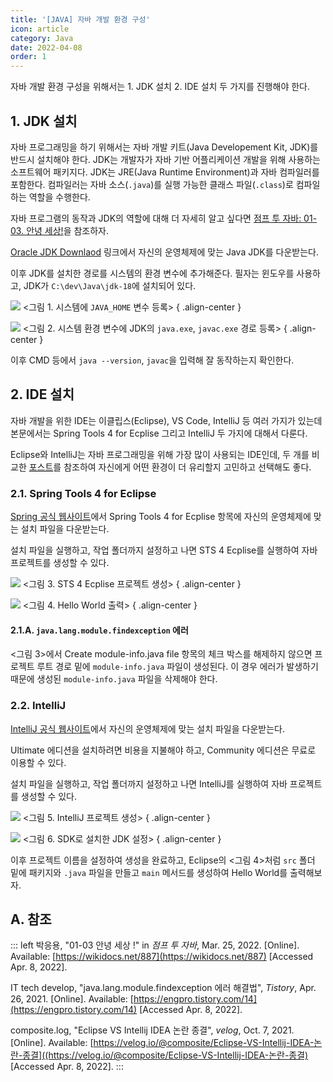 ```yaml
---
title: '[JAVA] 자바 개발 환경 구성'
icon: article
category: Java
date: 2022-04-08
order: 1
---
```


자바 개발 환경 구성을 위해서는 1. JDK 설치 2. IDE 설치 두 가지를 진행해야 한다.

## 1. JDK 설치
자바 프로그래밍을 하기 위해서는 자바 개발 키트(Java Developement Kit, JDK)를 반드시 설치해야 한다. JDK는 개발자가 자바 기반 어플리케이션 개발을 위해 사용하는 소프트웨어 패키지다. JDK는 JRE(Java Runtime Environment)과 자바 컴파일러를 포함한다. 컴파일러는 자바 소스(`.java`)를 실행 가능한 클래스 파일(`.class`)로 컴파일하는 역할을 수행한다.

자바 프로그램의 동작과 JDK의 역할에 대해 더 자세히 알고 싶다면 [점프 투 자바: 01-03. 안녕 세상!](https://wikidocs.net/887)을 참조하자.

[Oracle JDK Downlaod](https://www.oracle.com/java/technologies/downloads/) 링크에서 자신의 운영체제에 맞는 Java JDK를 다운받는다.

이후 JDK를 설치한 경로를 시스템의 환경 변수에 추가해준다. 필자는 윈도우를 사용하고, JDK가 `C:\dev\Java\jdk-18`에 설치되어 있다.

![](https://drive.google.com/uc?export=view&id=1KBc8n78tdiGq9bBd2x6A4gpvkHCDa7Vm)
<그림 1. 시스템에 `JAVA_HOME` 변수 등록>
{ .align-center }

![](https://drive.google.com/uc?export=view&id=1387h6_BayjW89xNNAWI_bszAkUDkeDBu)
<그림 2. 시스템 환경 변수에 JDK의 `java.exe`, `javac.exe` 경로 등록>
{ .align-center }

이후 CMD 등에서 `java --version`, `javac`을 입력해 잘 동작하는지 확인한다.

## 2. IDE 설치
자바 개발을 위한 IDE는 이클립스(Eclipse), VS Code, IntelliJ 등 여러 가지가 있는데 본문에서는 Spring Tools 4 for Ecplise 그리고 IntelliJ 두 가지에 대해서 다룬다.

Eclipse와 IntelliJ는 자바 프로그래밍을 위해 가장 많이 사용되는 IDE인데, 두 개를 비교한 [포스트](https://velog.io/@composite/Eclipse-VS-Intellij-IDEA-논란-종결)를 참조하여 자신에게 어떤 환경이 더 유리할지 고민하고 선택해도 좋다.


### 2.1. Spring Tools 4 for Eclipse
[Spring 공식 웹사이트](https://spring.io/tools)에서 Spring Tools 4 for Ecplise 항목에 자신의 운영체제에 맞는 설치 파일을 다운받는다.

설치 파일을 실행하고, 작업 폴더까지 설정하고 나면 STS 4 Ecplise를 실행하여 자바 프로젝트를 생성할 수 있다.

![](https://drive.google.com/uc?export=view&id=1KBiw73ItuerTu4slhVyMWMQcb-SbLUlg)
<그림 3. STS 4 Ecplise 프로젝트 생성>
{ .align-center }

![](https://drive.google.com/uc?export=view&id=19kXMUnh93ghvzyouv_c6MtCT0F47xmdR)
<그림 4. Hello World 출력>
{ .align-center }

#### 2.1.A. `java.lang.module.findexception` 에러
<그림 3>에서 Create module-info.java file 항목의 체크 박스를 해제하지 않으면 프로젝트 루트 경로 밑에 `module-info.java` 파일이 생성된다. 이 경우 에러가 발생하기 때문에 생성된 `module-info.java` 파일을 삭제해야 한다.

### 2.2. IntelliJ
[IntelliJ 공식 웹사이트](https://www.jetbrains.com/ko-kr/idea/download/#section=windows)에서 자신의 운영체제에 맞는 설치 파일을 다운받는다.

Ultimate 에디션을 설치하려면 비용을 지불해야 하고, Community 에디션은 무료로 이용할 수 있다.

설치 파일을 실행하고, 작업 폴더까지 설정하고 나면 IntelliJ를 실행하여 자바 프로젝트를 생성할 수 있다.

![](https://drive.google.com/uc?export=view&id=1WeXmpirMS2UOoEfUHO0vY-bF8RsS-hK9)
<그림 5. IntelliJ 프로젝트 생성>
{ .align-center }

![](https://drive.google.com/uc?export=view&id=1HSN7aVR7yJk1JlUsR0CnedMjVPLuEOOg)
<그림 6. SDK로 설치한 JDK 설정>
{ .align-center }

이후 프로젝트 이름을 설정하여 생성을 완료하고, Eclipse의 <그림 4>처럼 `src` 폴더 밑에 패키지와 `.java` 파일을 만들고 `main` 메서드를 생성하여 Hello World를 출력해보자.

## A. 참조
::: left
박응용, "01-03 안녕 세상 !" in *점프 투 자바*, Mar. 25, 2022. [Online]. Available: [https://wikidocs.net/887](https://wikidocs.net/887) [Accessed Apr. 8, 2022].

IT tech develop, "java.lang.module.findexception 에러 해결법", *Tistory*, Apr. 26, 2021. [Online]. Available: [https://engpro.tistory.com/14](https://engpro.tistory.com/14) [Accessed Apr. 8, 2022].

composite.log, "Eclipse VS Intellij IDEA 논란 종결", *velog*, Oct. 7, 2021. [Online]. Available: [https://velog.io/@composite/Eclipse-VS-Intellij-IDEA-논란-종결]((https://velog.io/@composite/Eclipse-VS-Intellij-IDEA-논란-종결) [Accessed Apr. 8, 2022].
:::
